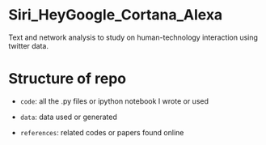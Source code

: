 # Siri_HeyGoogle_Cortana_Alexa

Text and network analysis to study on human-technology interaction using twitter data. 

# Structure of repo

- <code>code</code>: all the .py files or ipython notebook I wrote or used
  
- <code>data</code>: data used or generated

- <code>references</code>: related codes or papers found online
